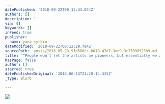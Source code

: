 ```yaml
---
datePublished: '2018-09-22T00:12:31.044Z'
authors: []
description: ''
via: {}
keywords: []
inFeed: true
publisher:
  name: yana syrkin
dateModified: '2018-09-22T00:12:29.784Z'
sourcePath: _posts/2016-05-28-9fa580cc-b018-47d7-9ec9-3c7599892389.md
title: '“People won’t let the artists be pioneers, but essentially we always are.”'
hasPage: false
author: []
starred: true
datePublishedOriginal: '2016-06-13T23:20:14.335Z'
_type: Blurb

---
```

![](https://the-grid-user-content.s3-us-west-2.amazonaws.com/b8a8c548-b67e-4145-aee1-1bf48999bc11.jpg)